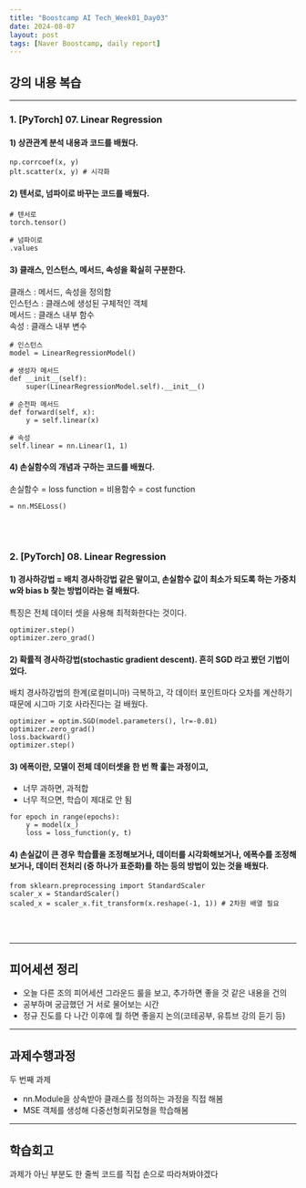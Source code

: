 ```yaml
---
title: "Boostcamp AI Tech_Week01_Day03"
date: 2024-08-07
layout: post
tags: [Naver Boostcamp, daily report]
---
```


## 강의 내용 복습

***

### 1. [PyTorch] 07. Linear Regression

#### 1) 상관관계 분석 내용과 코드를 배웠다.  

```
np.corrcoef(x, y)
plt.scatter(x, y) # 시각화
```

#### 2) 텐서로, 넘파이로 바꾸는 코드를 배웠다.  

```
# 텐서로
torch.tensor()

# 넘파이로
.values
```

#### 3) 클래스, 인스턴스, 메서드, 속성을 확실히 구분한다.  
클래스 : 메서드, 속성을 정의함   
인스턴스 : 클래스에 생성된 구체적인 객체  
메서드 : 클래스 내부 함수  
속성 :  클래스 내부 변수  

```
# 인스턴스
model = LinearRegressionModel()

# 생성자 메서드
def __init__(self):
    super(LinearRegressionModel.self).__init__()

# 순전파 메서드
def forward(self, x):
    y = self.linear(x)

# 속성
self.linear = nn.Linear(1, 1)
```

#### 4) 손실함수의 개념과 구하는 코드를 배웠다.  
손실함수 = loss function = 비용함수 = cost function

```
= nn.MSELoss()
```

<br><br>

### 2. [PyTorch] 08. Linear Regression  

#### 1) 경사하강법 = 배치 경사하강법 같은 말이고, 손실함수 값이 최소가 되도록 하는 가중치 w와 bias b 찾는 방법이라는 걸 배웠다.    
특징은 전체 데이터 셋을 사용해 최적화한다는 것이다.  

```
optimizer.step()
optimizer.zero_grad()
```


#### 2) 확률적 경사하강법(stochastic gradient descent). 흔히 SGD 라고 봤던 기법이었다.  
배치 경사하강법의 한계(로컬미니마) 극복하고, 각 데이터 포인트마다 오차를 계산하기 때문에 시그마 기호 사라진다는 걸 배웠다. 

```
optimizer = optim.SGD(model.parameters(), lr=-0.01)
optimizer.zero_grad()
loss.backward()
optimizer.step()
``` 


#### 3) 에폭이란, 모델이 전체 데이터셋을 한 번 쫙 훑는 과정이고, 
- 너무 과하면, 과적합  
- 너무 적으면, 학습이 제대로 안 됨  

```
for epoch in range(epochs):
    y = model(x_)
    loss = loss_function(y, t)
```



#### 4) 손실값이 큰 경우 학습률을 조정해보거나, 데이터를 시각화해보거나, 에폭수를 조정해보거나, 데이터 전처리 (중 하나가 표준화)를 하는 등의 방법이 있는 것을 배웠다.  

```
from sklearn.preprocessing import StandardScaler
scaler_x = StandardScaler()
scaled_x = scaler_x.fit_transform(x.reshape(-1, 1)) # 2차원 배열 필요
```
<br><br>


***


## 피어세션 정리  
- 오늘 다른 조의 피어세션 그라운드 룰을 보고, 추가하면 좋을 것 같은 내용을 건의
- 공부하며 궁금했던 거 서로 물어보는 시간  
- 정규 진도를 다 나간 이후에 뭘 하면 좋을지 논의(코테공부, 유튜브 강의 듣기 등)  


***

## 과제수행과정  
두 번째 과제
- nn.Module을 상속받아 클래스를 정의하는 과정을 직접 해봄
- MSE 객체를 생성해 다중선형회귀모형을 학습해봄

***

## 학습회고  
과제가 아닌 부분도 한 줄씩 코드를 직접 손으로 따라쳐봐야겠다
<br><br>